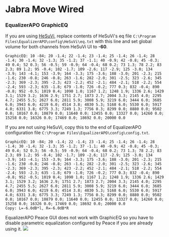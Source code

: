 # Jabra Move Wired
### EqualizerAPO GraphicEQ
If you are using [HeSuVi](https://sourceforge.net/projects/hesuvi/), replace contents of HeSuVi's eq file `C:\Program Files\EqualizerAPO\config\HeSuVi\eq.txt` with this line and set global volume for both channels from HeSuVi UI to **-60**.
```
GraphicEQ: 10 -84; 20 -1.4; 22 -1.4; 23 -1.4; 25 -1.4; 26 -1.4; 28 -1.4; 30 -1.4; 32 -1.3; 35 -1.2; 37 -1.1; 40 -0.9; 42 -0.8; 45 -0.3; 49 0.4; 52 0.3; 56 -0.5; 59 -0.9; 64 -0.4; 68 0.2; 73 1.3; 78 2.2; 83 2.3; 89 1.2; 95 -0.4; 102 -1.7; 109 -2.6; 117 -2.9; 125 -3.0; 134 -3.9; 143 -4.1; 153 -3.9; 164 -3.3; 175 -3.6; 188 -3.0; 201 -2.3; 215 -1.6; 230 -0.8; 246 -0.8; 263 -1.6; 282 -2.0; 301 -2.5; 323 -2.6; 345 -2.3; 369 -2.3; 395 -2.3; 423 -2.2; 452 -2.1; 484 -2.1; 518 -2.2; 554 -2.4; 593 -2.3; 635 -1.8; 679 -1.0; 726 -0.2; 777 0.3; 832 -0.4; 890 -0.8; 952 -0.5; 1019 0.4; 1090 1.0; 1167 1.2; 1248 1.9; 1336 2.6; 1429 3.1; 1529 3.2; 1636 2.9; 1751 2.7; 1873 2.7; 2004 3.3; 2145 4.0; 2295 4.7; 2455 5.5; 2627 6.0; 2811 5.9; 3008 5.9; 3219 6.0; 3444 6.0; 3685 6.0; 3943 6.0; 4219 6.0; 4514 3.8; 4830 5.3; 5168 6.0; 5530 6.0; 5917 4.0; 6331 3.8; 6775 3.3; 7249 1.3; 7756 0.3; 8299 0.0; 8880 0.0; 9502 0.0; 10167 0.0; 10879 0.0; 11640 0.0; 12455 0.0; 13327 0.0; 14260 0.0; 15258 0.0; 16326 0.0; 17469 0.0; 18692 0.0; 20000 0.0
```
If you are not using HeSuVi, copy this to the end of EqualizerAPO configuration file `C:\Program Files\EqualizerAPO\config\config.txt`.
```
GraphicEQ: 10 -84; 20 -1.4; 22 -1.4; 23 -1.4; 25 -1.4; 26 -1.4; 28 -1.4; 30 -1.4; 32 -1.3; 35 -1.2; 37 -1.1; 40 -0.9; 42 -0.8; 45 -0.3; 49 0.4; 52 0.3; 56 -0.5; 59 -0.9; 64 -0.4; 68 0.2; 73 1.3; 78 2.2; 83 2.3; 89 1.2; 95 -0.4; 102 -1.7; 109 -2.6; 117 -2.9; 125 -3.0; 134 -3.9; 143 -4.1; 153 -3.9; 164 -3.3; 175 -3.6; 188 -3.0; 201 -2.3; 215 -1.6; 230 -0.8; 246 -0.8; 263 -1.6; 282 -2.0; 301 -2.5; 323 -2.6; 345 -2.3; 369 -2.3; 395 -2.3; 423 -2.2; 452 -2.1; 484 -2.1; 518 -2.2; 554 -2.4; 593 -2.3; 635 -1.8; 679 -1.0; 726 -0.2; 777 0.3; 832 -0.4; 890 -0.8; 952 -0.5; 1019 0.4; 1090 1.0; 1167 1.2; 1248 1.9; 1336 2.6; 1429 3.1; 1529 3.2; 1636 2.9; 1751 2.7; 1873 2.7; 2004 3.3; 2145 4.0; 2295 4.7; 2455 5.5; 2627 6.0; 2811 5.9; 3008 5.9; 3219 6.0; 3444 6.0; 3685 6.0; 3943 6.0; 4219 6.0; 4514 3.8; 4830 5.3; 5168 6.0; 5530 6.0; 5917 4.0; 6331 3.8; 6775 3.3; 7249 1.3; 7756 0.3; 8299 0.0; 8880 0.0; 9502 0.0; 10167 0.0; 10879 0.0; 11640 0.0; 12455 0.0; 13327 0.0; 14260 0.0; 15258 0.0; 16326 0.0; 17469 0.0; 18692 0.0; 20000 0.0
Copy: L=-6.0dB*l, R=-6.0dB*R
```
EqualizerAPO Peace GUI does not work with GraphicEQ so you have to disable parametric equalization configured by Peace if you are already using it.
![](https://raw.githubusercontent.com/jaakkopasanen/AutoEq/master/results/Sonoma%20Model%20One/innerfidelity/onear/Jabra%20Move%20Wired/Jabra%20Move%20Wired.png)
